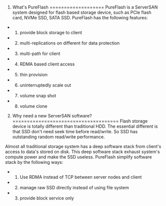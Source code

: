 1. What's PureFlash
===================
PureFlash is a ServerSAN system designed for flash based storage device, such as PCIe flash card, NVMe SSD, SATA SSD. 
PureFlash has the following features:

  * 1) provide block storage to client
  * 2) multi-replications on different for data protection
  * 3) multi-path for client 
  * 4) RDMA based client access 
  * 5) thin provision
  * 6) uninterruptedly scale out
  * 7) volume snap shot
  * 8) volume clone
  
2. Why need a new ServerSAN software?
=====================================
Flash storage device is totally different than traditional HDD. The essential different is that SSD don't need seek time
before read/write. So SSD has outstanding random read/write performance. 

Almost all traditional storage system has a deep software stack from client's access to data's stored on disk. This deep 
software stack exhaust system's compute power and make the SSD useless. PureFlash simplify software stack by the following ways:
 * 1) Use RDMA instead of TCP between server nodes and client
 * 2) manage raw SSD directly instead of using file system
 * 3) provide block service only

